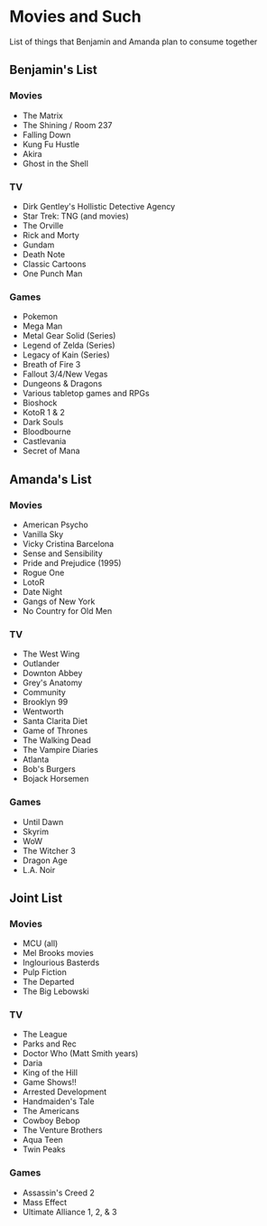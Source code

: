 # Movies and Such
List of things that Benjamin and Amanda plan to consume together

## Benjamin's List
### Movies
- The Matrix
- The Shining / Room 237
- Falling Down
- Kung Fu Hustle
- Akira
- Ghost in the Shell
### TV
- Dirk Gentley's Hollistic Detective Agency
- Star Trek: TNG (and movies)
- The Orville
- Rick and Morty
- Gundam
- Death Note
- Classic Cartoons
- One Punch Man
### Games
- Pokemon
- Mega Man
- Metal Gear Solid (Series)
- Legend of Zelda (Series)
- Legacy of Kain (Series)
- Breath of Fire 3
- Fallout 3/4/New Vegas
- Dungeons & Dragons
- Various tabletop games and RPGs
- Bioshock
- KotoR 1 & 2
- Dark Souls
- Bloodbourne
- Castlevania
- Secret of Mana

## Amanda's List
### Movies
- American Psycho
- Vanilla Sky
- Vicky Cristina Barcelona
- Sense and Sensibility
- Pride and Prejudice (1995)
- Rogue One
- LotoR
- Date Night
- Gangs of New York
- No Country for Old Men
### TV
- The West Wing
- Outlander
- Downton Abbey
- Grey's Anatomy
- Community
- Brooklyn 99
- Wentworth
- Santa Clarita Diet
- Game of Thrones
- The Walking Dead
- The Vampire Diaries
- Atlanta
- Bob's Burgers
- Bojack Horsemen
### Games
- Until Dawn
- Skyrim
- WoW
- The Witcher 3
- Dragon Age 
- L.A. Noir

## Joint List
### Movies
- MCU (all)
- Mel Brooks movies
- Inglourious Basterds
- Pulp Fiction
- The Departed
- The Big Lebowski
### TV
- The League
- Parks and Rec
- Doctor Who (Matt Smith years)
- Daria
- King of the Hill
- Game Shows!!
- Arrested Development
- Handmaiden's Tale
- The Americans
- Cowboy Bebop
- The Venture Brothers
- Aqua Teen
- Twin Peaks
### Games
- Assassin's Creed 2
- Mass Effect
- Ultimate Alliance 1, 2, & 3
